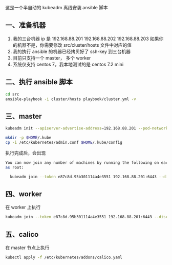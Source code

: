 

这是一个半自动的 kubeadm 离线安装 ansible 脚本

## 一、准备机器
1. 我的三台机器 ip 是 192.168.88.201 192.168.88.202 192.168.88.203
   如果你的机器不是，你需要修改 src/cluster/hosts 文件中对应的值
2. 我的执行 ansible 的机器已经拷贝好了  ssh-key 到三台机器
3. 目前只支持一个 master， 多个 worker 
4. 系统仅支持 centos 7，我本地测试的是 centos 7.2 mini

## 二、执行 ansible 脚本

```bash
cd src
ansible-playbook -i cluster/hosts playbook/cluster.yml -v
```

## 三、master

```bash
kubeadm init --apiserver-advertise-address=192.168.88.201 --pod-network-cidr=10.244.0.0/16 --kubernetes-version=v1.8.4

mkdir -p $HOME/.kube
cp -i /etc/kubernetes/admin.conf $HOME/.kube/config
```

执行完成后，会出现 

```bash
You can now join any number of machines by running the following on each node
as root:

  kubeadm join --token e87c8d.95b301114a4e3551 192.168.88.201:6443 --discovery-token-ca-cert-hash sha256:d9df9ca973a4368d2c4c3c4787b268eb4d77806cd9528cb59ffc546f13cc4402
```

## 四、worker
在 worker 上执行

```bash
kubeadm join --token e87c8d.95b301114a4e3551 192.168.88.201:6443 --discovery-token-ca-cert-hash sha256:d9df9ca973a4368d2c4c3c4787b268eb4d77806cd9528cb59ffc546f13cc4402
```

## 五、calico
在 master 节点上执行

```bash
kubectl apply -f /etc/kubernetes/addons/calico.yaml
```
